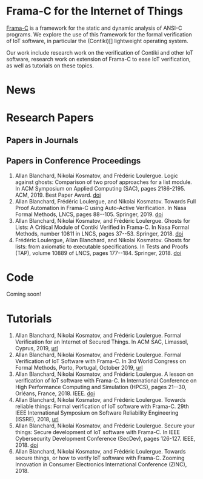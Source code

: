 # Frama-C for the Internet of Things

[Frama-C](https://frama-c.com) is a framework for the static and dynamic analysis of ANSI-C programs. 
We explore the use of this framework for the formal verification of IoT software, in particular the (Contiki)[] lightweight operating system.

Our work include research work on the verification of Contiki and other IoT software, research work on extension of Frama-C to ease IoT verification, 
as well as tutorials on these topics. 

# News

# Research Papers

## Papers in Journals

## Papers in Conference Proceedings

1. Allan Blanchard, Nikolai Kosmatov, and Frédéric Loulergue. Logic against ghosts: Comparison of two proof approaches for a list module. In ACM Symposium on Applied Computing (SAC), pages 2186-2195. ACM, 2019. Best Paper Award. [doi](http://dx.doi.org/10.1145/3297280.3297495)
1. Allan Blanchard, Frédéric Loulergue, and Nikolai Kosmatov. Towards Full Proof Automation in Frama-C using Auto-Active Verification. In Nasa Formal Methods, LNCS, pages 88--105. Springer, 2019. [doi](http://dx.doi.org/10.1007/978-3-030-20652-9_6)
1. Allan Blanchard, Nikolai Kosmatov, and Frédéric Loulergue. Ghosts for Lists: A Critical Module of Contiki Verified in Frama-C. In Nasa Formal Methods, number 10811 in LNCS, pages 37--53. Springer, 2018. [doi](http://dx.doi.org/10.1007/978-3-319-77935-5_3)
1. Frédéric Loulergue, Allan Blanchard, and Nikolai Kosmatov. Ghosts for lists: from axiomatic to executable specifications. In Tests and Proofs (TAP), volume 10889 of LNCS, pages 177--184. Springer, 2018. [doi](http://dx.doi.org/10.1007/978-3-319-92994-1_11)

# Code

Coming soon!

# Tutorials

1. Allan Blanchard, Nikolai Kosmatov, and Frédéric Loulergue. Formal Verification for an Internet of Secured Things. In ACM SAC, Limassol, Cyprus, 2019, [url](https://www.sigapp.org/sac/sac2019/tutorial_program.html#T3)
1. Allan Blanchard, Nikolai Kosmatov, and Frédéric Loulergue. Formal Verification of IoT Software with Frama-C. In 3rd World Congress on Formal Methods, Porto, Portugal, October 2019, [url](https://allanblanchard.github.io/tutorials/Tutorial-FM-19-Formal-Verification-of-IoT-Software-with-Frama-C.html)
1. Allan Blanchard, Nikolai Kosmatov, and Frédéric Loulergue. A lesson on verification of IoT software with Frama-C. In International Conference on High Performance Computing and Simulation (HPCS), pages 21--30, Orléans, France, 2018. IEEE. [doi](http://dx.doi.org/10.1109/HPCS.2018.00018)
1. Allan Blanchard, Nikolai Kosmatov, and Frédéric Loulergue. Towards reliable things: Formal verification of IoT software with Frama-C. 29th IEEE International Symposium on Software Reliability Engineering (ISSRE), 2018, [url](http://2018.issre.net/sites/2018.issre.net/files/Towards%20Reliable%20Things%20Formal%20Verification%20of%20IoT%20Software%20with%20Frama-C.pdf)
1. Allan Blanchard, Nikolai Kosmatov, and Frédéric Loulergue. Secure your things: Secure development of IoT software with Frama-C. In IEEE Cybersecurity Development Conference (SecDev), pages 126-127. IEEE, 2018. [doi](http://dx.doi.org/10.1109/SecDev.2018.00026)
1. Allan Blanchard, Nikolai Kosmatov, and Frédéric Loulergue. Towards secure things, or how to verify IoT software with Frama-C. Zooming Innovation in Consumer Electronics International Conference (ZINC), 2018.
